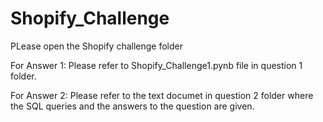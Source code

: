 # Shopify_Challenge

PLease open the Shopify challenge folder

For Answer 1: Please refer to Shopify_Challenge1.pynb file in question 1 folder.

For Answer 2: Please refer to the text documet in question 2 folder where the SQL queries and the answers to the question are given.
